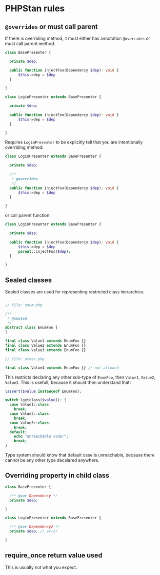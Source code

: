 # PHPStan rules

## `@overrides` or must call parent

If there is overriding method, it must either has annotation `@overrides` or must call parent method.

````php
class BasePresenter {

  private $dep;

  public function injectFoo(Dependency $dep): void {
      $this->dep = $dep
  }

}

class LoginPresenter extends BasePresenter {

  private $dep;
  
  public function injectFoo(Dependency $dep): void {
      $this->dep = $dep
  }

}
````

Requires `LoginPresenter` to be explicitly tell that you are intentionally overriding method:

````php
class LoginPresenter extends BasePresenter {

  private $dep;
  
  /**
   * @overrides
   */
  public function injectFoo(Dependency $dep): void {
      $this->dep = $dep
  }

}
````

or call parent function:

````php
class LoginPresenter extends BasePresenter {

  private $dep;
  
  public function injectFoo(Dependency $dep): void {
      $this->dep = $dep
      parent::injectFoo($dep);
  }

}
````

## Sealed classes

Sealed classes are used for representing restricted class hierarchies. 

````php

// file: enum.php

/**
 * @sealed
 */
abstract class EnumFoo {
}

final class Value1 extends EnumFoo {}
final class Value2 extends EnumFoo {}
final class Value3 extends EnumFoo {}

// file: other.php

final class Value4 extends EnumFoo {} // not allowed
````

This restricts declaring any other sub-type of `EnumFoo`, then `Value1`, `Value2`, `Value3`. This is usefull, because it should then understand that:

````php
\assert($value instanceof EnumFoo);

switch (getclass($value)): {
  case Value1::class:
    break;
  case Value2::class:
    break;
  case Value3::class:
    break;
  default:
    echo "unreachable code!";
    break;
}
````

Type system should know that default case is unreachable, because there cannot be any other type decalared anywhere.

## Overriding property in child class

````php
class BasePresenter {

  /** @var Dependency */
  private $dep;

}

class LoginPresenter extends BasePresenter {

  /** @var Dependency2 */
  private $dep; // error

}
````

## require_once return value used

This is usually not what you expect.

